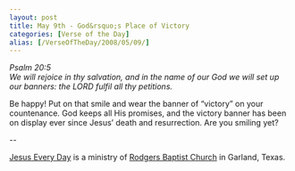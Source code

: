 ```yaml
---
layout: post
title: May 9th - God&rsquo;s Place of Victory
categories: [Verse of the Day]
alias: [/VerseOfTheDay/2008/05/09/]
---
```


_Psalm 20:5  
We will rejoice in thy salvation, and in the name of our God we will
set up our banners: the LORD fulfil all thy petitions._

Be happy! Put on that smile and wear the banner of
&ldquo;victory&rdquo; on your countenance. God keeps all His
promises, and the victory banner has been on display ever since
Jesus&rsquo; death and resurrection. Are you smiling yet?

 --

<a href=http://jesuseveryday.net>Jesus Every Day</a> is a ministry of <a href=http://rodgersbaptist.net>Rodgers Baptist Church</a> in Garland, Texas.
